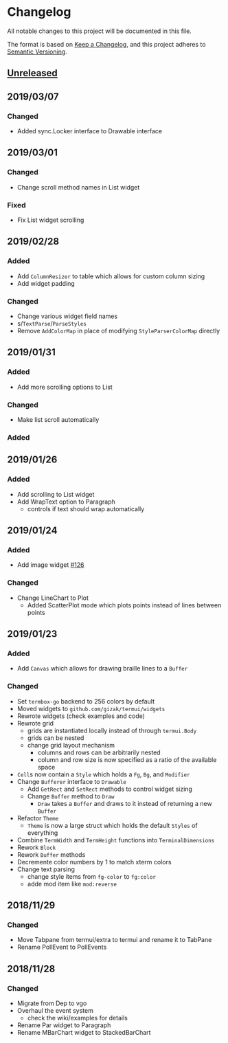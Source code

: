 # Changelog
All notable changes to this project will be documented in this file.

The format is based on [Keep a Changelog](https://keepachangelog.com/en/1.0.0/),
and this project adheres to [Semantic Versioning](https://semver.org/spec/v2.0.0.html).

## [Unreleased]

## 2019/03/07

### Changed

- Added sync.Locker interface to Drawable interface

## 2019/03/01

### Changed

- Change scroll method names in List widget

### Fixed

- Fix List widget scrolling

## 2019/02/28

### Added

- Add `ColumnResizer` to table which allows for custom column sizing
- Add widget padding

### Changed

- Change various widget field names
- s/`TextParse`/`ParseStyles`
- Remove `AddColorMap` in place of modifying `StyleParserColorMap` directly

## 2019/01/31

### Added

- Add more scrolling options to List

### Changed

- Make list scroll automatically

### Added

## 2019/01/26

### Added

- Add scrolling to List widget
- Add WrapText option to Paragraph
  - controls if text should wrap automatically

## 2019/01/24

### Added

- Add image widget [#126]

### Changed

- Change LineChart to Plot
  - Added ScatterPlot mode which plots points instead of lines between points

## 2019/01/23

### Added

- Add `Canvas` which allows for drawing braille lines to a `Buffer`

### Changed

- Set `termbox-go` backend to 256 colors by default
- Moved widgets to `github.com/gizak/termui/widgets`
- Rewrote widgets (check examples and code)
- Rewrote grid
  - grids are instantiated locally instead of through `termui.Body`
  - grids can be nested
  - change grid layout mechanism
    - columns and rows can be arbitrarily nested
    - column and row size is now specified as a ratio of the available space
- `Cell`s now contain a `Style` which holds a `Fg`, `Bg`, and `Modifier`
- Change `Bufferer` interface to `Drawable`
  - Add `GetRect` and `SetRect` methods to control widget sizing
  - Change `Buffer` method to `Draw`
    - `Draw` takes a `Buffer` and draws to it instead of returning a new `Buffer`
- Refactor `Theme`
  - `Theme` is now a large struct which holds the default `Styles` of everything
- Combine `TermWidth` and `TermHeight` functions into `TerminalDimensions`
- Rework `Block`
- Rework `Buffer` methods
- Decremente color numbers by 1 to match xterm colors
- Change text parsing
  - change style items from `fg-color` to `fg:color`
  - adde mod item like `mod:reverse`

## 2018/11/29

### Changed

- Move Tabpane from termui/extra to termui and rename it to TabPane
- Rename PollEvent to PollEvents

## 2018/11/28

### Changed

- Migrate from Dep to vgo
- Overhaul the event system
  - check the wiki/examples for details
- Rename Par widget to Paragraph
- Rename MBarChart widget to StackedBarChart

[#126]: https://github.com/gizak/termui/pull/126

[Unreleased]: https://github.com/gizak/termui/compare/v2.3.0...HEAD
